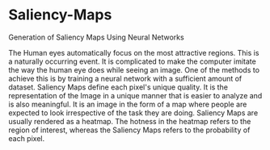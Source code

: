 # Saliency-Maps
Generation of Saliency Maps Using Neural Networks

The Human eyes automatically focus on the most attractive regions. This is a naturally
occurring event. It is complicated to make the computer imitate the way the human eye
does while seeing an image. One of the methods to achieve this is by training a neural
network with a sufficient amount of dataset.
Saliency Maps define each pixel's unique quality. It is the representation of the Image in
a unique manner that is easier to analyze and is also meaningful. It is an image in the form of a map where people are expected
to look irrespective of the task they are doing. Saliency Maps are usually rendered as
a heatmap. The hotness in the heatmap refers to the region of interest, whereas the
Saliency Maps refers to the probability of each pixel.
